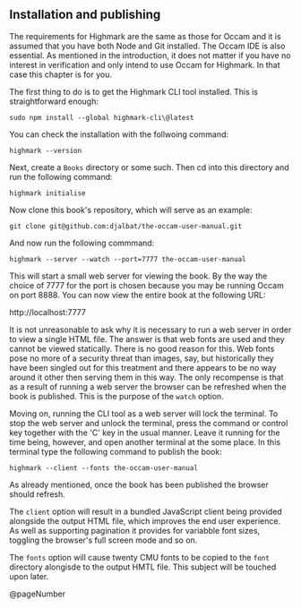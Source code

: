 ## Installation and publishing

The requirements for Highmark are the same as those for Occam and it is assumed that you have both Node and Git installed.
The Occam IDE is also essential.
As mentioned in the introduction, it does not matter if you have no interest in verification and only intend to use Occam for Highmark.
In that case this chapter is for you.

The first thing to do is to get the Highmark CLI tool installed.
This is straightforward enough:

```
sudo npm install --global highmark-cli\@latest
```

You can check the installation with the follwoing command:

```
highmark --version
```

Next, create a `Books` directory or some such.
Then cd into this directory and run the following command:

```
highmark initialise
```

Now clone this book's repository, which will serve as an example:

```
git clone git@github.com:djalbat/the-occam-user-manual.git
```

And now run the following commmand:

```
highmark --server --watch --port=7777 the-occam-user-manual
```

This will start a small web server for viewing the book.
By the way the choice of 7777 for the port is chosen because you may be running Occam on port 8888\.
You can now view the entire book at the following URL:

http://localhost:7777

It is not unreasonable to ask why it is necessary to run a web server in order to view a single HTML file.
The answer is that web fonts are used and they cannot be viewed statically.
There is no good reason for this.
Web fonts pose no more of a security threat than images, say, but historically they have been singled out for this treatment and there appears to be no way around it other then serving them in this way.
The only recompense is that as a result of running a web server the browser can be refreshed when the book is published.
This is the purpose of the `watch` option.

Moving on, running the CLI tool as a web server will lock the terminal.
To stop the web server and unlock the terminal, press the command or control key together with the 'C' key in the usual manner.
Leave it running for the time being, however, and open another terminal at the some place.
In this terminal type the following command to publish the book:

```
highmark --client --fonts the-occam-user-manual
```

As already mentioned, once the book has been published the browser should refresh.

The `client` option will result in a bundled JavaScript client being provided alongside the output HTML file, which improves the end user experience.
As well as supporting pagination it provides for variabble font sizes, toggling the browser's full screen mode and so on.
 
The `fonts` option will cause twenty CMU fonts to be copied to the `font` directory alongisde to the output HMTL file.
This subject will be touched upon later.

@pageNumber

